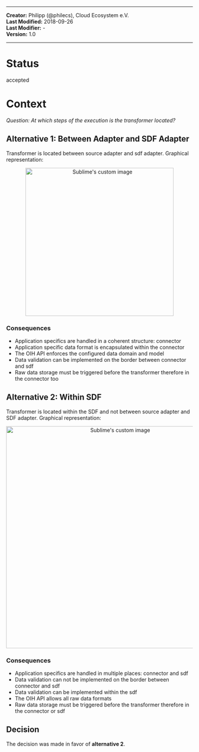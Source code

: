 
---

**Creator:** Philipp (@philecs), Cloud Ecosystem e.V. <br>
**Last Modified:** 2018-09-26 <br>
**Last Modifier:** - <br>
**Version:** 1.0  <br>

---

# Status
accepted

# Context
_Question: At which steps of the execution is the transformer located?_

## Alternative 1: Between Adapter and SDF Adapter
Transformer is located between source adapter and sdf adapter.
Graphical representation:
<p align="center">
  <img src="../../SmartDataFramework/Assets/SDF_Overview_draft_0.7.png" alt="Sublime's custom image" width="400"/>
</p>

### Consequences
* Application specifics are handled in a coherent structure: connector
* Application specific data format is encapsulated within the connector
* The OIH API enforces the configured data domain and model
* Data validation can be implemented on the border between connector and sdf
* Raw data storage must be triggered before the transformer therefore in the connector too


## Alternative 2: Within SDF
Transformer is located within the SDF and not between source adapter and SDF adapter.
Graphical representation:
<p align="center">
  <img src="../../SmartDataFramework/Assets/SDF_Services.png" alt="Sublime's custom image" width="600"/>
</p>

### Consequences
* Application specifics are handled in multiple places: connector and sdf
* Data validation can not be implemented on the border between connector and sdf
* Data validation can be implemented within the sdf
* The OIH API allows all raw data formats
* Raw data storage must be triggered before the transformer therefore in the connector or sdf

## Decision
The decision was made in favor of **alternative 2**.
